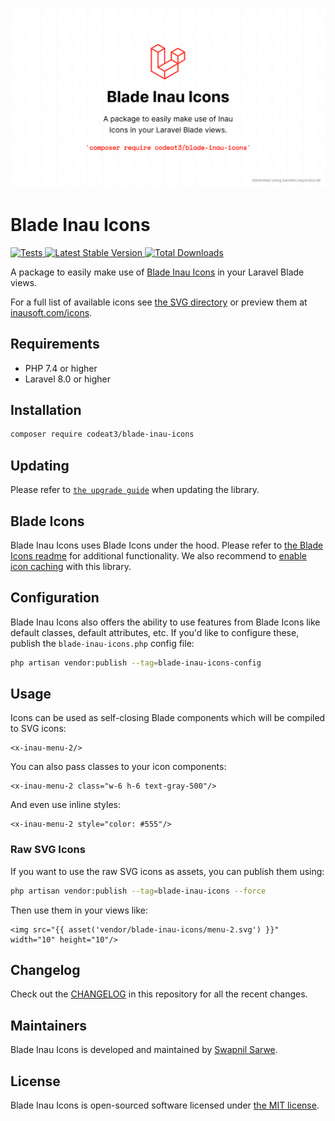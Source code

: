 <p align="center">
    <img src="./socialcard-blade-inau-icons.png" width="1280" title="Social Card Blade Inau Icons">
</p>

# Blade Inau Icons

<a href="https://github.com/codeat3/blade-inau-icons/actions?query=workflow%3ATests">
    <img src="https://github.com/codeat3/blade-inau-icons/workflows/Tests/badge.svg" alt="Tests">
</a>
<a href="https://packagist.org/packages/codeat3/blade-inau-icons">
    <img src="https://img.shields.io/packagist/v/codeat3/blade-inau-icons" alt="Latest Stable Version">
</a>
<a href="https://packagist.org/packages/codeat3/blade-inau-icons">
    <img src="https://img.shields.io/packagist/dt/codeat3/blade-inau-icons" alt="Total Downloads">
</a>

A package to easily make use of [Blade Inau Icons](https://github.com/inausoft/icons) in your Laravel Blade views.

For a full list of available icons see [the SVG directory](resources/svg) or preview them at [inausoft.com/icons](http://inausoft.com/icons).

## Requirements

- PHP 7.4 or higher
- Laravel 8.0 or higher

## Installation

```bash
composer require codeat3/blade-inau-icons
```

## Updating

Please refer to [`the upgrade guide`](UPGRADE.md) when updating the library.

## Blade Icons

Blade Inau Icons uses Blade Icons under the hood. Please refer to [the Blade Icons readme](https://github.com/blade-ui-kit/blade-icons) for additional functionality. We also recommend to [enable icon caching](https://github.com/blade-ui-kit/blade-icons#caching) with this library.

## Configuration

Blade Inau Icons also offers the ability to use features from Blade Icons like default classes, default attributes, etc. If you'd like to configure these, publish the `blade-inau-icons.php` config file:

```bash
php artisan vendor:publish --tag=blade-inau-icons-config
```

## Usage

Icons can be used as self-closing Blade components which will be compiled to SVG icons:

```blade
<x-inau-menu-2/>
```

You can also pass classes to your icon components:

```blade
<x-inau-menu-2 class="w-6 h-6 text-gray-500"/>
```

And even use inline styles:

```blade
<x-inau-menu-2 style="color: #555"/>
```

### Raw SVG Icons

If you want to use the raw SVG icons as assets, you can publish them using:

```bash
php artisan vendor:publish --tag=blade-inau-icons --force
```

Then use them in your views like:

```blade
<img src="{{ asset('vendor/blade-inau-icons/menu-2.svg') }}" width="10" height="10"/>
```

## Changelog

Check out the [CHANGELOG](CHANGELOG.md) in this repository for all the recent changes.

## Maintainers

Blade Inau Icons is developed and maintained by [Swapnil Sarwe](https://swapnilsarwe.com).

## License

Blade Inau Icons is open-sourced software licensed under [the MIT license](LICENSE.md).
